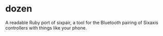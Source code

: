 dozen
=====

A readable Ruby port of sixpair, a tool for the Bluetooth pairing of Sixaxis controllers with things like your phone.
